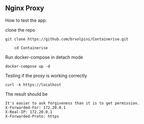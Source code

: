 ## Nginx Proxy

How to test the app:

clone the repo

    git clone https://github.com/brvolpini/Containerise.git
    
```
    cd Containerise
```

Run docker-compose in detach mode

```
docker-compose up -d
```

Testing if the proxy is working correctly

``` 
curl -k https://localhost
```

The result should be
``` 
It's easier to ask forgiveness than it is to get permission.
X-Forwarded-For: 172.20.0.1
X-Real-IP: 172.20.0.1
X-Forwarded-Proto: https
```
